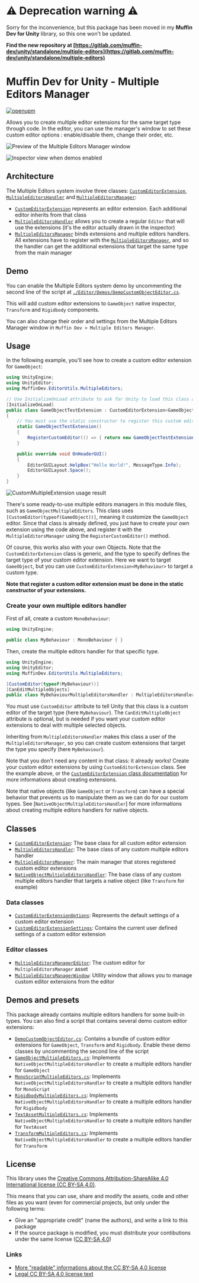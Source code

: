 # ⚠️ Deprecation warning ⚠️

Sorry for the inconvenience, but this package has been moved in my **Muffin Dev for Unity** library, so this one won't be updated.

**Find the new repository at [https://gitlab.com/muffin-dev/unity/standalone/multiple-editors](https://gitlab.com/muffin-dev/unity/standalone/multiple-editors)**

# Muffin Dev for Unity - Multiple Editors Manager

[![openupm](https://img.shields.io/npm/v/com.muffindev.multipleeditors?label=openupm&registry_uri=https://package.openupm.com)](https://openupm.com/packages/com.muffindev.multipleeditors/)

Allows you to create multiple editor extensions for the same target type through code. In the editor, you can use the manager's window to set these custom editor options : enable/disable them, change their order, etc.

![Preview of the Multiple Editors Manager window](./Documentation~/Images/multiple-editors-manager-window.png)

![Inspector view when demos enabled](./Documentation~/Images/multiple-editors-manager-demo.png)

## Architecture

The Multiple Editors system involve three classes: [`CustomEditorExtension`](./Documentation~/custom-editor-extension.md), [`MultipleEditorsHandler`](./Documentation~/multiple-editors-handler.md) and [`MultipleEditorsManager`](./Documentation~/multiple-editors-manager.md):

- [`CustomEditorExtension`](./Documentation~/custom-editor-extension.md) represents an editor extension. Each additional editor inherits from that class
- [`MultipleEditorsHandler`](./Documentation~/multiple-editors-handler.md) allows you to create a regular `Editor` that will use the extensions (it's the editor actually drawn in the inspector)
- [`MultipleEditorsManager`](./Documentation~/multiple-editors-manager.md) binds extensions and multiple editors handlers. All extensions have to register with the [`MultipleEditorsManager`](./Documentation~/multiple-editors-manager.md), and so the handler can get the additional extensions that target the same type from the main manager

## Demo

You can enable the Multiple Editors system demo by uncommenting the second line of the script at [`./Editor/Demos/DemoCustomObjectEditor.cs`](./Editor/Demos/DemoCustomObjectEditor.cs).

This will add custom editor extensions to `GameObject` native inspector, `Transform` and `Rigidbody` components.

You can also change their order and settings from the Multiple Editors Manager window in `Muffin Dev > Multiple Editors Manager`.

## Usage

In the following example, you'll see how to create a custom editor extension for `GameObject`:

```cs
using UnityEngine;
using UnityEditor;
using MuffinDev.EditorUtils.MultipleEditors;

// Use InitializeOnLoad attribute to ask for Unity to load this class after recompiling
[InitializeOnLoad]
public class GameObjectTestExtension : CustomEditorExtension<GameObject>
{
    // You must use the static constructor to register this custom editor extension
    static GameObjectTestExtension()
    {
        RegisterCustomEditor(() => { return new GameObjectTestExtension(); });
    }

    public override void OnHeaderGUI()
    {
        EditorGUILayout.HelpBox("Hello World!", MessageType.Info);
        EditorGUILayout.Space();
    }
}
```

![`CustomMultipleExtension` usage result](./Documentation~/Images/multiple-editors-manager-usage-gameobject.png)

There's some ready-to-use multiple editors managers in this module files, such as `GameObjectMultipleEditors`. This class uses `[CustomEditor(typeof(GameObject))]`, meaning it customize the `GameObject` editor. Since that class is already defined, you just have to create your own extension using the code above, and register it with the `MultipleEditorsManager` using the `RegisterCustomEditor()` method.

Of course, this works also with your own Objects. Note that the `CustomEditorExtension` class is generic, and the type to specify defines the target type of your custom editor extension. Here we want to target `GameObject`, but you can use `CustomEditorExtension<MyBehaviour>` to target a custom type.

**Note that register a custom editor extension must be done in the static constructor of your extensions.**

### Create your own multiple editors handler

First of all, create a custom `MonoBehaviour`:

```cs
using UnityEngine;

public class MyBehaviour : MonoBehaviour { }
```

Then, create the multiple editors handler for that specific type.

```cs
using UnityEngine;
using UnityEditor;
using MuffinDev.EditorUtils.MultipleEditors;

[CustomEditor(typeof(MyBehaviour))]
[CanEditMultipleObjects]
public class MyBehaviourMultipleEditorsHandler : MultipleEditorsHandler<MyBehaviour> { }
```

You must use `CustomEditor` attribute to tell Unity that this class is a custom editor of the target type (here `MyBehaviour`). The `CanEditMultipleObject` attribute is optional, but is needed if you want your custom editor extensions to deal with multiple selected objects.

Inheriting from `MultipleEditorsHandler` makes this class a user of the `MultipleEditorsManager`, so you can create custom extensions that target the type you specify (here `MyBehaviour`).

Note that you don't need any content in that class: it already works! Create your custom editor extensions by using `CustomEditorExtension` class. See the example above, or the [`CustomEditorExtension` class documentation](./Documentation~/custom-editor-extension.md) for more informations about creating extensions.

Note that native objects (like `GameObject` or `Transform`) can have a special behavior that prevents us to manipulate them as we can do for our custom types. See [`NativeObjectMultipleEditorsHandler`] for more informations about creating multiple editors handlers for native objects.

## Classes

- [`CustomEditorExtension`](./Documentation~/custom-editor-extension.md): The base class for all custom editor extension
- [`MultipleEditorsHandler`](./Documentation~/multiple-editors-manager-handler.md): The base class of any custom multiple editors handler
- [`MultipleEditorsManager`](./Documentation~/multiple-editors-manager.md): The main manager that stores registered custom editor extensions
- [`NativeObjectMultipleEditorsHandler`](./Documentation~/native-object-multiple-editors-handler.md): The base class of any custom multiple editors handler that targets a native object (like `Transform` for example)

### Data classes

- [`CustomEditorExtensionOptions`](./Documentation~/custom-editor-extension-options.md): Represents the default settings of a custom editor extension
- [`CustomEditorExtensionSettings`](./Documentation~/custom-editor-extension-settings.md): Contains the current user defined settings of a custom editor extension

### Editor classes

- [`MultipleEditorsManagerEditor`](./Documentation~/multiple-editors-manager-editor.md): The custom editor for `MultipleEditorsManager` asset
- [`MultipleEditorsManagerWindow`](./Documentation~/multiple-editors-manager-window.md): Utility window that allows you to manage custom editor extensions from the editor

## Demos and presets

This package already contains multiple editors handlers for some built-in types. You can also find a script that contains several demo custom editor extensions:

- [`DemoCustomObjectEditor.cs`](./Editor/Demos/DemoCustomObjectEditor.cs): Contains a bundle of custom editor extensions for `GameObject`, `Transform` and `Rigidbody`. Enable these demo classes by uncommenting the second line of the script
- [`GameObjectMultipleEditors.cs`](./Editor/NativeObjectMultipleEditorsHandlers/GameObjectMultipleEditors.cs): Implements `NativeObjectMultipleEditorsHandler` to create a multiple editors handler for `GameObject`
- [`MonoScriptMultipleEditors.cs`](./Editor/NativeObjectMultipleEditorsHandlers/MonoScriptMultipleEditors.cs): Implements `NativeObjectMultipleEditorsHandler` to create a multiple editors handler for `MonoScript`
- [`RigidbodyMultipleEditors.cs`](./Editor/NativeObjectMultipleEditorsHandlers/RigidbodyMultipleEditors.cs): Implements `NativeObjectMultipleEditorsHandler` to create a multiple editors handler for `Rigidbody`
- [`TextAssetMultipleEditors.cs`](./Editor/NativeObjectMultipleEditorsHandlers/TextAssetMultipleEditors.cs): Implements `NativeObjectMultipleEditorsHandler` to create a multiple editors handler for `TextAsset`
- [`TransformMultipleEditors.cs`](./Editor/NativeObjectMultipleEditorsHandlers/TransformMultipleEditors.cs): Implements `NativeObjectMultipleEditorsHandler` to create a multiple editors handler for `Transform`

## License

This library uses the [Creative Commons Attribution-ShareAlike 4.0 International license (CC BY-SA 4.0)](https://creativecommons.org/licenses/by-sa/4.0/legalcode).

This means that you can use, share and modify the assets, code and other files as you want (even for commercial projects, but only under the following terms:

- Give an "appropriate credit" (name the authors), and write a link to this package
- If the source package is modified, you must distribute your contibutions under the same license ([CC BY-SA 4.0](https://creativecommons.org/licenses/by-sa/4.0/legalcode))

### Links

- [More "readable" informations about the CC BY-SA 4.0 license](https://creativecommons.org/licenses/by-sa/4.0)
- [Legal CC BY-SA 4.0 license text](https://creativecommons.org/licenses/by-sa/4.0/legalcode)
